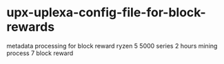 # upx-uplexa-config-file-for-block-rewards
metadata processing for block reward ryzen 5 5000 series 2 hours mining process 7 block reward 
